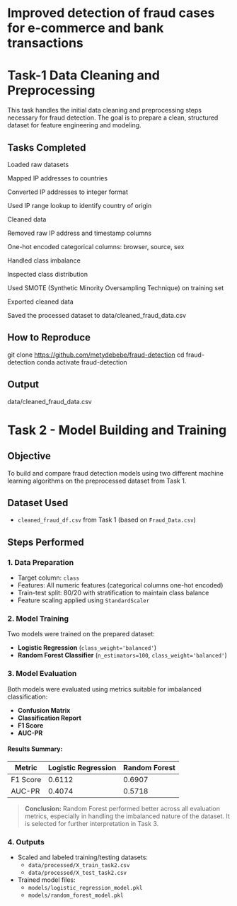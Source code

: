 # Improved detection of fraud cases for e-commerce and bank transactions

# Task-1 Data Cleaning and Preprocessing

This task handles the initial data cleaning and preprocessing steps necessary for fraud detection. The goal is to prepare a clean, structured dataset for feature engineering and modeling.

## Tasks Completed

Loaded raw datasets

Mapped IP addresses to countries

Converted IP addresses to integer format

Used IP range lookup to identify country of origin

Cleaned data

Removed raw IP address and timestamp columns

One-hot encoded categorical columns: browser, source, sex

Handled class imbalance

Inspected class distribution

Used SMOTE (Synthetic Minority Oversampling Technique) on training set

Exported cleaned data

Saved the processed dataset to data/cleaned_fraud_data.csv

## How to Reproduce

git clone https://github.com/metydebebe/fraud-detection
cd fraud-detection
conda activate fraud-detection

## Output

data/cleaned_fraud_data.csv

# Task 2 - Model Building and Training

## Objective

To build and compare fraud detection models using two different machine learning algorithms on the preprocessed dataset from Task 1.

## Dataset Used

- `cleaned_fraud_df.csv` from Task 1 (based on `Fraud_Data.csv`)

## Steps Performed

### 1. Data Preparation

- Target column: `class`
- Features: All numeric features (categorical columns one-hot encoded)
- Train-test split: 80/20 with stratification to maintain class balance
- Feature scaling applied using `StandardScaler`

### 2. Model Training

Two models were trained on the prepared dataset:

- **Logistic Regression** (`class_weight='balanced'`)
- **Random Forest Classifier** (`n_estimators=100`, `class_weight='balanced'`)

### 3. Model Evaluation

Both models were evaluated using metrics suitable for imbalanced classification:

- **Confusion Matrix**
- **Classification Report**
- **F1 Score**
- **AUC-PR**

#### Results Summary:

| Metric   | Logistic Regression | Random Forest |
| -------- | ------------------- | ------------- |
| F1 Score | 0.6112              | 0.6907        |
| AUC-PR   | 0.4074              | 0.5718        |

> **Conclusion:** Random Forest performed better across all evaluation metrics, especially in handling the imbalanced nature of the dataset. It is selected for further interpretation in Task 3.

### 4. Outputs

- Scaled and labeled training/testing datasets:
  - `data/processed/X_train_task2.csv`
  - `data/processed/X_test_task2.csv`
- Trained model files:
  - `models/logistic_regression_model.pkl`
  - `models/random_forest_model.pkl`

